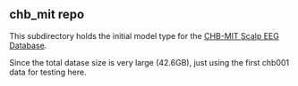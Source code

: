 ## chb_mit repo

This subdirectory holds the initial model type for the [CHB-MIT Scalp EEG Database](https://physionet.org/content/chbmit/1.0.0/).

Since the total datase size is  very large (42.6GB),
just using the first chb001 data for testing here.



